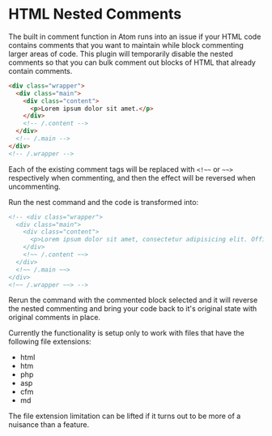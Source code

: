 # HTML Nested Comments

The built in comment function in Atom runs into an issue if your HTML code contains comments that you want to maintain while block commenting larger areas of code. This plugin will temporarily disable the nested comments so that you can bulk comment out blocks of HTML that already contain comments.

```html
<div class="wrapper">
  <div class="main">
    <div class="content">
      <p>Lorem ipsum dolor sit amet.</p>
    </div>
    <!-- /.content -->
  </div>
  <!-- /.main -->
</div>
<!-- /.wrapper -->
```

Each of the existing comment tags will be replaced with `<!~~` or `~~>` respectively when commenting, and then the effect will be reversed when uncommenting.

Run the nest command and the code is transformed into:

```html
<!-- <div class="wrapper">
  <div class="main">
    <div class="content">
      <p>Lorem ipsum dolor sit amet, consectetur adipisicing elit. Officiis recusandae assumenda consequuntur, incidunt sapiente at quas quam sequi ipsa similique natus laborum et perferendis est, doloremque harum voluptatem totam asperiores!</p>
    </div>
    <!~~ /.content ~~>
  </div>
  <!~~ /.main ~~>
</div>
<!~~ /.wrapper ~~> -->
```

Rerun the command with the commented block selected and it will reverse the nested commenting and bring your code back to it's original state with original comments in place.

Currently the functionality is setup only to work with files that have the following file extensions:

- html
- htm
- php
- asp
- cfm
- md

The file extension limitation can be lifted if it turns out to be more of a nuisance than a feature.
